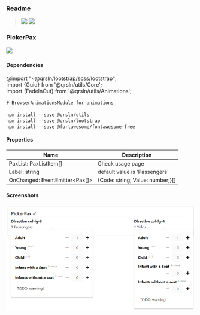 ### Readme

> [![](https://img.shields.io/badge/Main-readme-white?style=for-the-badge)](../../readme.md)
> [![](https://img.shields.io/badge/usage-orange?style=for-the-badge)](usage.md)

### PickerPax

[![](https://img.shields.io/badge/Demo-blue?style=for-the-badge)](https://krsln.github.io/Showcase/Beta/PickerPax)

#### Dependencies
@import "~@qrsln/lootstrap/scss/lootstrap";  
import {Guid} from '@qrsln/utils/Core';  
import {FadeInOut} from '@qrsln/utils/Animations';

```shell
# BrowserAnimationsModule for animations

npm install --save @qrsln/utils
npm install --save @qrsln/lootstrap
npm install --save @fortawesome/fontawesome-free
```

#### Properties

| Name                           | Description                      |
|--------------------------------|----------------------------------|
| PaxList: PaxListItem[]         | Check usage page                 |
| Label: string                  | default value is 'Passengers'    |
| OnChanged: EventEmitter<Pax[]> | {Code: string; Value: number;}[] |

#### Screenshots

![](../../../../Images/Screenshots/PickerPax_2021-08-12.png "PickerPax")  
